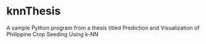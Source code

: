 # knnThesis
A sample Python program from a thesis titled Prediction and Visualization of Philippine Crop Seeding Using k-NN
